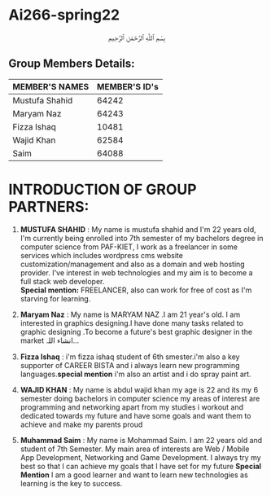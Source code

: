 # Ai266-spring22
<p align="center">
بِسْمِ ٱللَّٰهِ ٱلرَّحْمَٰنِ ٱلرَّحِيمِ

  </p> 
  
## Group Members Details: 

| MEMBER'S NAMES | MEMBER'S ID's |
| --------------- | --------------- |
| Mustufa Shahid | 64242 | 
| Maryam Naz | 64243 |
| Fizza Ishaq | 10481 | 
| Wajid Khan | 62584 | 
| Saim | 64088 | 

# INTRODUCTION OF GROUP PARTNERS:

1. **MUSTUFA SHAHID** : My name is mustufa shahid and I'm 22 years old, I'm currently being enrolled into 7th semester of my bachelors degree in computer science from PAF-KIET, I work as a freelancer in some services which includes wordpress cms website customization/management and also as a domain and web hosting provider. I've interest in web technologies and my aim is to become a full stack web developer. <br> **Special mention:** FREELANCER, also can work for free of cost as I'm starving for learning.

2. **Maryam Naz** : My name is MARYAM NAZ .I am 21 year's old. I am interested in graphics designing.I have done many tasks related to graphic designing .To become a future's best graphic designer in the market انشاء اللہ...

3. **Fizza Ishaq** : i'm fizza ishaq student of 6th smester.i'm also a key supporter of CAREER BISTA and i always learn new programming languages.**special mention** i'm also an artist and i do spray paint art.

4. **WAJID KHAN** : My name is abdul wajid khan my age is 22 and its my 6 semester doing bachelors in computer science my areas of interest are programming and networking apart from my studies i workout and dedicated towards my future and have some goals and want them to achieve and make my parents proud

5. **Muhammad Saim** : My name is Mohammad Saim. I am 22 years old and student of 7th Semester. My main area of interests are Web / Mobile App Development, Networking and Game Development. I always try my best so that I can achieve my goals that I have set for my future **Special Mention** I am a good learner and want to learn new technologies as learning is the key to success.

